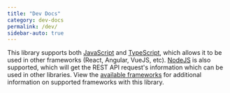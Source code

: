 ```yaml
---
title: "Dev Docs"
category: dev-docs
permalink: /dev/
sidebar-auto: true
---
```

This library supports both [JavaScript](js) and [TypeScript](ts), which allows it to be used in other frameworks (React, Angular, VueJS, etc). [NodeJS](nodejs) is also supported, which will get the REST API request's information which can be used in other libraries. View the [available frameworks](/extras) for additional information on supported frameworks with this library.